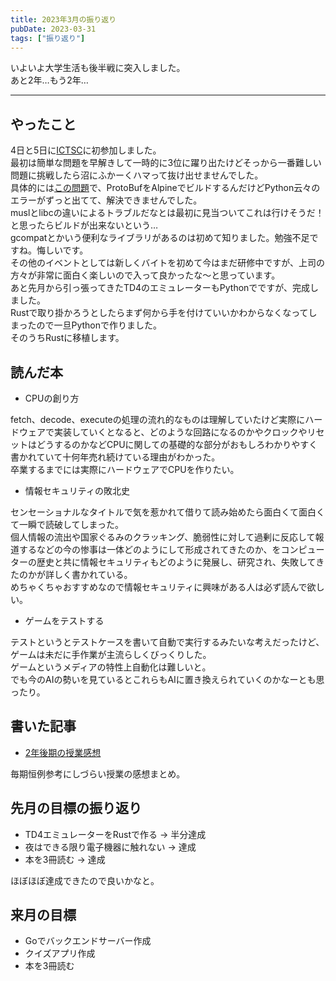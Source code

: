 ```yaml
---
title: 2023年3月の振り返り
pubDate: 2023-03-31
tags: ["振り返り"]
---
```


いよいよ大学生活も後半戦に突入しました。  
あと2年…もう2年…  

---

## やったこと

4日と5日に[ICTSC](https://icttoracon.net/)に初参加しました。  
最初は簡単な問題を早解きして一時的に3位に躍り出たけどそっから一番難しい問題に挑戦したら沼にふかーくハマって抜け出せませんでした。  
具体的には[この問題](https://blog.icttoracon.net/2023/03/06/AJL%20protoc%E3%81%8C%E2%80%A6%20%E8%A6%8B%E3%81%A4%E3%81%8B%E3%82%89%E3%81%AA%E3%81%84/)で、ProtoBufをAlpineでビルドするんだけどPython云々のエラーがずっと出てて、解決できませんでした。  
muslとlibcの違いによるトラブルだなとは最初に見当ついてこれは行けそうだ！と思ったらビルドが出来ないという…  
gcompatとかいう便利なライブラリがあるのは初めて知りました。勉強不足ですね。悔しいです。  
その他のイベントとしては新しくバイトを初めて今はまだ研修中ですが、上司の方々が非常に面白く楽しいので入って良かったな〜と思っています。  
あと先月から引っ張ってきたTD4のエミュレーターもPythonでですが、完成しました。  
Rustで取り掛かろうとしたらまず何から手を付けていいかわからなくなってしまったので一旦Pythonで作りました。  
そのうちRustに移植します。  

## 読んだ本

- CPUの創り方

fetch、decode、executeの処理の流れ的なものは理解していたけど実際にハードウェアで実装していくとなると、どのような回路になるのかやクロックやリセットはどうするのかなどCPUに関しての基礎的な部分がおもしろわかりやすく書かれていて十何年売れ続けている理由がわかった。  
卒業するまでには実際にハードウェアでCPUを作りたい。  

- 情報セキュリティの敗北史

センセーショナルなタイトルで気を惹かれて借りて読み始めたら面白くて面白くて一瞬で読破してしまった。  
個人情報の流出や国家ぐるみのクラッキング、脆弱性に対して過剰に反応して報道するなどの今の惨事は一体どのようにして形成されてきたのか、をコンピューターの歴史と共に情報セキュリティもどのように発展し、研究され、失敗してきたのかが詳しく書かれている。  
めちゃくちゃおすすめなので情報セキュリティに興味がある人は必ず読んで欲しい。  

- ゲームをテストする

テストというとテストケースを書いて自動で実行するみたいな考えだったけど、ゲームは未だに手作業が主流らしくびっくりした。  
ゲームというメディアの特性上自動化は難しいと。  
でも今のAIの勢いを見ているとこれらもAIに置き換えられていくのかなーとも思ったり。  

## 書いた記事

- [2年後期の授業感想](https://yashikota.com/blog/22ss-kougi)

毎期恒例参考にしづらい授業の感想まとめ。  

## 先月の目標の振り返り

- TD4エミュレーターをRustで作る → 半分達成
- 夜はできる限り電子機器に触れない → 達成
- 本を3冊読む → 達成

ほぼほぼ達成できたので良いかなと。  

## 来月の目標

- Goでバックエンドサーバー作成
- クイズアプリ作成
- 本を3冊読む
